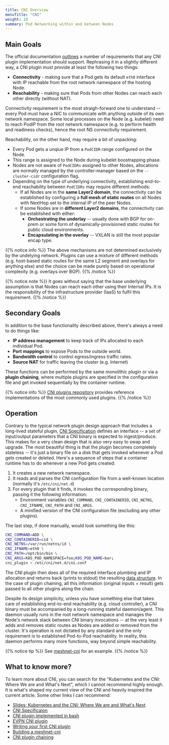 ```yaml
---
title: CNI Overview
menuTitle: "CNI"
weight: 10
summary: Pod Networking within and between Nodes
---
```


## Main Goals

The official documentation [outlines](https://kubernetes.io/docs/concepts/cluster-administration/networking/#the-kubernetes-network-model) a number of requirements that any CNI plugin implementation should support. Rephrasing it in a slightly different way, a CNI plugin must provide at least the following two things:

* **Connectivity** - making sure that a Pod gets its default `eth0` interface with IP reachable from the root network namespace of the hosting Node.
* **Reachability** - making sure that Pods from other Nodes can reach each other directly (without NAT).

Connectivity requirement is the most straigh-forward one to understand -- every Pod must have a NIC to communicate with anything outside of its own network namespace. Some local processes on the Node (e.g. kubelet) need to reach PodIP from the root network namespace (e.g. to perform health and readiness checks), hence the root NS connectivity requirement.

Reachability, on the other hand, may require a bit of unpacking:

* Every Pod gets a unqiue IP from a `PodCIDR` range configured on the Node.
* This range is assigned to the Node during kubelet boostrapping phase. 
* Nodes are not aware of `PodCIDRs` assigned to other Nodes, allocations are normally managed by the controller-manager based on the `--cluster-cidr` configuration flag.
* Depending on the type of underlying connectivity, establishing end-to-end reachability between `PodCIDRs` may require different methods:
    - If all Nodes are in the **same Layer2 domain**, the connectivity can be established by configuring a **full mesh of static routes** on all Nodes with NextHop set to the internal IP of the peer Nodes.
    - If some Nodes are in **different Layer2 domains**, the connectivity can be established with either:
        * **Orchestrating the underlay** -- usually done with BGP for on-prem or some form of dynamically-provisioned static routes for public cloud environments.
        * **Encapsulating in the overlay** -- VXLAN is still the most popular encap type.

{{% notice info %}}
The above mechanisms are not determined exclusively by the undelying network. Plugins can use a mixture of different methods (e.g. host-based static routes for the same L2 segment and overlays for anything else) and the choice can be made purely based on operational complexity (e.g. overlays over BGP).
{{% /notice %}}

{{% notice note %}}
It goes without saying that the base underlying assumption is that Nodes can reach each other using their Internal IPs. It is the responsibility of the infrastructure provider (IaaS) to fulfil this requirement.
{{% /notice %}}

## Secondary Goals

In addition to the base functionality described above, there's always a need to do things like:

* **IP address management** to keep track of IPs allocated to each individual Pod.
* **Port mappings** to expose Pods to the outside world.
* **Bandwidth control** to control egress/ingress traffic rates.
* **Source NAT** for traffic leaving the cluster (e.g. Internet)

These functions can be performed by the same monolithic plugin or via a **plugin chaining**, where multiple plugins are specified in the configuration file and get invoked sequentially by the container runtime. 


{{% notice info %}}
[CNI plugins repository](https://github.com/containernetworking/plugins) provides reference implementations of the most commonly used plugins.
{{% /notice %}}

## Operation

Contrary to the typical network plugin design approach that includes a long-lived stateful plugin, [CNI Specification](https://github.com/containernetworking/cni/blob/master/SPEC.md) defines an interface -- a set of input/output parameters that a CNI binary is expected to ingest/produce. This makes for a very clean design that is also very easy to swap and upgrade. The most beautiful thing is that the plugin becomes completely stateless -- it's just a binary file on a disk that gets invoked whenever a Pod gets created or deleted. Here's a sequence of steps that a container runtime has to do whenever a new Pod gets created:

1. It creates a new network namespace.
2. It reads and parses the CNI configuration file from a well-known location (normally it's `/etc/cni/net.d`)
3. For every plugin that it finds, it invokes the corresponding binary, passing it the following information:
    * Environment variables `CNI_COMMAND`, `CNI_CONTAINERID`, `CNI_NETNS`, `CNI_IFNAME`, `CNI_PATH` and `CNI_ARGS`.
    * A minified version of the CNI configuration file (excluding any other plugins).

The last step, if done manually, would look something like this:

```bash
CNI_COMMAND=ADD \
CNI_CONTAINERID=cid \
CNI_NETNS=/var/run/netns/id \
CNI_IFNAME=eth0 \
CNI_PATH=/opt/bin/bin \
CNI_ARGS=K8S_POD_NAMESPACE=foo;K8S_POD_NAME=bar;
cni_plugin < /etc/cni/net.d/cni.conf
```

The CNI plugin then does all of the required interface plumbing and IP allocation and returns back (prints to stdout) the resulting [data structure](https://github.com/containernetworking/cni/blob/master/SPEC.md#result). In the case of plugin chaining, all this information (original inputs + result) gets passed to all other plugins along the chain.

Despite its design simplicity, unless you have something else that takes care of establishing end-to-end reachability (e.g. cloud controller), a CNI binary must be accompanied by a long-running stateful daemon/agent. This daemon usually runs in the root network namespace and manages the Node's network stack between CNI binary invocations -- at the very least it adds and removes static routes as Nodes are added or removed from the cluster. It's operation is not dictated by any standard and the only requirement is to established Pod-to-Pod reachability. In reality, this daemon performs many more functions, way beyond simple reachability.

{{% notice tip %}}
See [meshnet-cni](https://github.com/networkop/meshnet-cni#architecture) for an example.
{{% /notice %}}



## What to know more?

To learn more about CNI, you can search for the "Kubernetes and the CNI: Where We are and What's Next", which I cannot recommend highly enough. It is what's shaped my current view of the CNI and heavily inspired the current article. Some other links I can recommend:

* [Slides: Kubernetes and the CNI: Where We are and What's Next](https://www.caseyc.net/cni-talk-kubecon-18.pdf)
* [CNI Specificaion](https://github.com/containernetworking/cni/blob/master/SPEC.md)
* [CNI plugin implemented in bash](https://www.altoros.com/blog/kubernetes-networking-writing-your-own-simple-cni-plug-in-with-bash/)
* [EVPN CNI plugin](http://logingood.github.io/kubernetes/cni/2016/05/14/netns-and-cni.html)
* [Writing your first CNI plugin](http://dougbtv.com/nfvpe/2017/06/22/cni-tutorial/)
* [Building a meshnet-cni](https://networkop.co.uk/post/2018-11-k8s-topo-p1/)
* [CNI plugin chaining](https://karampok.me/posts/chained-plugins-cni/)

